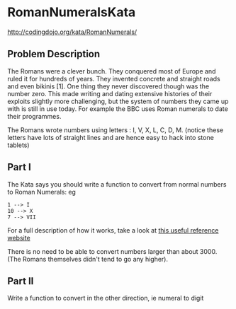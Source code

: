 # RomanNumeralsKata

<http://codingdojo.org/kata/RomanNumerals/>

## Problem Description

The Romans were a clever bunch. They conquered most of Europe and ruled it for hundreds of years. 
They invented concrete and straight roads and even bikinis [1]. One thing they never discovered though was the number zero.
This made writing and dating extensive histories of their exploits slightly more challenging, but the system of numbers they came up with is still in use today.
For example the BBC uses Roman numerals to date their programmes.

The Romans wrote numbers using letters : I, V, X, L, C, D, M. (notice these letters have lots of straight lines and are hence easy to hack into stone tablets)

## Part I

The Kata says you should write a function to convert from normal numbers to Roman Numerals: eg

>
    1 --> I
    10 --> X
    7 --> VII

For a full description of how it works, take a look at [this useful reference website](http://www.novaroma.org/via_romana/numbers.html)

There is no need to be able to convert numbers larger than about 3000. (The Romans themselves didn't tend to go any higher).

## Part II

Write a function to convert in the other direction, ie numeral to digit